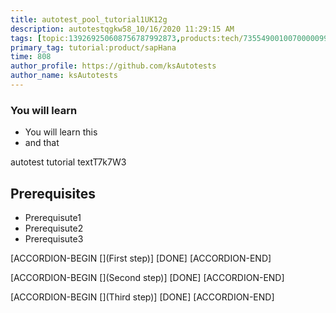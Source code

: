 ```yaml
---
title: autotest_pool_tutorial1UK12g
description: autotestqgkw58_10/16/2020 11:29:15 AM
tags: [topic:139269250608756787992873,products:tech/73554900100700000996,tutorial:experience/advanced]
primary_tag: tutorial:product/sapHana
time: 808
author_profile: https://github.com/ksAutotests
author_name: ksAutotests
---
```

### You will learn
- You will learn this
- and that

autotest tutorial textT7k7W3

## Prerequisites
- Prerequisute1
- Prerequisute2
- Prerequisute3

[ACCORDION-BEGIN [](First step)]
[DONE]
[ACCORDION-END]

[ACCORDION-BEGIN [](Second step)]
[DONE]
[ACCORDION-END]

[ACCORDION-BEGIN [](Third step)]
[DONE]
[ACCORDION-END]

